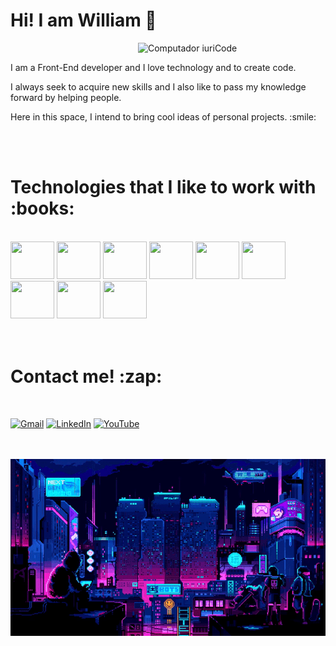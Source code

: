 <h1 align="left">Hi! I am William 👋</h1>

<img src="https://raw.githubusercontent.com/MicaelliMedeiros/micaellimedeiros/master/image/computer-illustration.png" min-width="300px" max-width="300px" width="300px" align="right" alt="Computador iuriCode">

<br>

<div align="left">
   <p>I am a Front-End developer and I love technology and to create code.</p>
   <p>I always seek to acquire new skills and I also like to pass my knowledge forward by helping people.</p>
   <p>Here in this space, I intend to bring cool ideas of personal projects. :smile:</p>
</div>


<br>
<br>

<h1 align="left">Technologies that I like to work with :books:</h1><br>

<div>
   <img height="60" width="70" src="https://cdn.jsdelivr.net/gh/devicons/devicon/icons/react/react-original.svg" />
   <img height="60" width="70" src="https://cdn.jsdelivr.net/gh/devicons/devicon/icons/nextjs/nextjs-original.svg" />
   <img height="60" width="70" src="https://cdn.jsdelivr.net/gh/devicons/devicon/icons/redux/redux-original.svg" />
   <img height="60" width="70" src="https://cdn.jsdelivr.net/gh/devicons/devicon/icons/typescript/typescript-original.svg" />
   <img height="60" width="70" src="https://cdn.jsdelivr.net/gh/devicons/devicon@latest/icons/tailwindcss/tailwindcss-original.svg" />
   <img height="60" width="70"  src="https://cdn.jsdelivr.net/gh/devicons/devicon/icons/bootstrap/bootstrap-original.svg" />
   <img height="60" width="70" src="https://cdn.jsdelivr.net/gh/devicons/devicon/icons/express/express-original.svg" />
   <img height="60" width="70" src="https://cdn.jsdelivr.net/gh/devicons/devicon/icons/mysql/mysql-original-wordmark.svg" />
   <img height="60" width="70" src="https://cdn.jsdelivr.net/gh/devicons/devicon/icons/mongodb/mongodb-original-wordmark.svg" />
</div>

<br>
<br>
  
<div>

<h1>Contact me! :zap: </h1><br>

  <a href = "mailto:william.al.alonso@gmail.com">![Gmail](https://a11ybadges.com/badge?logo=gmail)</a>
  <a href="https://www.linkedin.com/in/alonso-william/">![LinkedIn](https://a11ybadges.com/badge?logo=linkedin)</a>
  <a href="https://youtube.com/@CavernadoFront">![YouTube](https://a11ybadges.com/badge?logo=youtube)</a>
</div> 

<br>
<br>
  
<div align="center">
   <img src="assets/loficity.gif" title="lofi city" />
</div>



